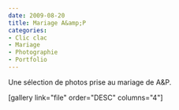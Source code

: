 ```yaml
---
date: 2009-08-20
title: Mariage A&amp;P
categories:
- Clic clac
- Mariage
- Photographie
- Portfolio
---
```

Une sélection de photos prise au mariage de A&amp;P.

<!--more-->

[gallery link="file" order="DESC" columns="4"]

